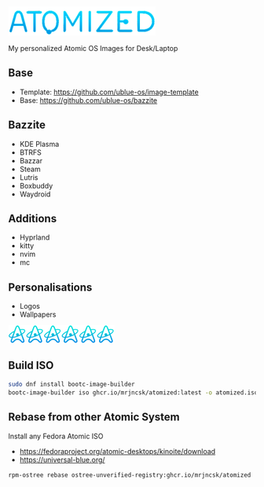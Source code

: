 ![Title](images/Title.png)

My personalized Atomic OS Images for Desk/Laptop

## Base

- Template: https://github.com/ublue-os/image-template
- Base: https://github.com/ublue-os/bazzite

## Bazzite

- KDE Plasma
- BTRFS
- Bazzar
- Steam
- Lutris
- Boxbuddy
- Waydroid

## Additions

- Hyprland
- kitty
- nvim
- mc

## Personalisations

- Logos
- Wallpapers

![Logo](images/Logo.png)![Logo](images/Logo.png)![Logo](images/Logo.png)![Logo](images/Logo.png)![Logo](images/Logo.png)![Logo](images/Logo.png)

## Build ISO

```bash
sudo dnf install bootc-image-builder
bootc-image-builder iso ghcr.io/mrjncsk/atomized:latest -o atomized.iso
```

## Rebase from other Atomic System

Install any Fedora Atomic ISO

- https://fedoraproject.org/atomic-desktops/kinoite/download
- https://universal-blue.org/

```bash
rpm-ostree rebase ostree-unverified-registry:ghcr.io/mrjncsk/atomized
```
